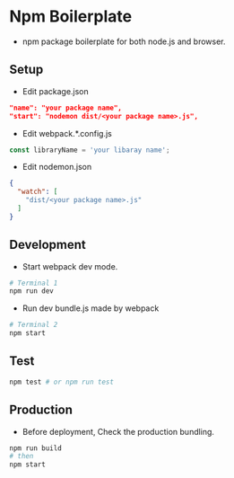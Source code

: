 # Npm Boilerplate
- npm package boilerplate for both node.js and browser.

## Setup
- Edit package.json
```json
"name": "your package name",
"start": "nodemon dist/<your package name>.js",
```

- Edit webpack.*.config.js
```javascript
const libraryName = 'your libaray name';
```

- Edit nodemon.json
```json
{
  "watch": [
    "dist/<your package name>.js"
  ]
}
```

## Development

- Start webpack dev mode.
```bash
# Terminal 1
npm run dev
```

- Run dev bundle.js made by webpack
```bash
# Terminal 2
npm start 
```

## Test
```bash
npm test # or npm run test
```

## Production
- Before deployment, Check the production bundling.
```bash
npm run build
# then
npm start
```